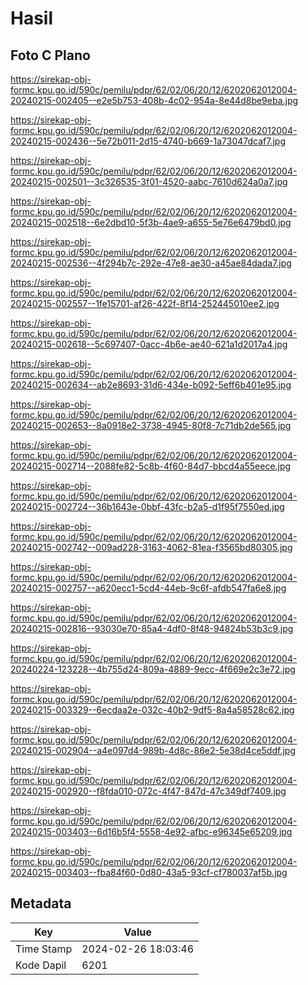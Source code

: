 # Hasil

## Foto C Plano

https://sirekap-obj-formc.kpu.go.id/590c/pemilu/pdpr/62/02/06/20/12/6202062012004-20240215-002405--e2e5b753-408b-4c02-954a-8e44d8be9eba.jpg

https://sirekap-obj-formc.kpu.go.id/590c/pemilu/pdpr/62/02/06/20/12/6202062012004-20240215-002436--5e72b011-2d15-4740-b669-1a73047dcaf7.jpg

https://sirekap-obj-formc.kpu.go.id/590c/pemilu/pdpr/62/02/06/20/12/6202062012004-20240215-002501--3c326535-3f01-4520-aabc-7610d624a0a7.jpg

https://sirekap-obj-formc.kpu.go.id/590c/pemilu/pdpr/62/02/06/20/12/6202062012004-20240215-002518--6e2dbd10-5f3b-4ae9-a655-5e76e6479bd0.jpg

https://sirekap-obj-formc.kpu.go.id/590c/pemilu/pdpr/62/02/06/20/12/6202062012004-20240215-002536--4f294b7c-292e-47e8-ae30-a45ae84dada7.jpg

https://sirekap-obj-formc.kpu.go.id/590c/pemilu/pdpr/62/02/06/20/12/6202062012004-20240215-002557--1fe15701-af26-422f-8f14-252445010ee2.jpg

https://sirekap-obj-formc.kpu.go.id/590c/pemilu/pdpr/62/02/06/20/12/6202062012004-20240215-002618--5c697407-0acc-4b6e-ae40-621a1d2017a4.jpg

https://sirekap-obj-formc.kpu.go.id/590c/pemilu/pdpr/62/02/06/20/12/6202062012004-20240215-002634--ab2e8693-31d6-434e-b092-5eff6b401e95.jpg

https://sirekap-obj-formc.kpu.go.id/590c/pemilu/pdpr/62/02/06/20/12/6202062012004-20240215-002653--8a0918e2-3738-4945-80f8-7c71db2de565.jpg

https://sirekap-obj-formc.kpu.go.id/590c/pemilu/pdpr/62/02/06/20/12/6202062012004-20240215-002714--2088fe82-5c8b-4f60-84d7-bbcd4a55eece.jpg

https://sirekap-obj-formc.kpu.go.id/590c/pemilu/pdpr/62/02/06/20/12/6202062012004-20240215-002724--36b1643e-0bbf-43fc-b2a5-d1f95f7550ed.jpg

https://sirekap-obj-formc.kpu.go.id/590c/pemilu/pdpr/62/02/06/20/12/6202062012004-20240215-002742--009ad228-3163-4062-81ea-f3565bd80305.jpg

https://sirekap-obj-formc.kpu.go.id/590c/pemilu/pdpr/62/02/06/20/12/6202062012004-20240215-002757--a620ecc1-5cd4-44eb-9c6f-afdb547fa6e8.jpg

https://sirekap-obj-formc.kpu.go.id/590c/pemilu/pdpr/62/02/06/20/12/6202062012004-20240215-002816--93030e70-85a4-4df0-8f48-94824b53b3c9.jpg

https://sirekap-obj-formc.kpu.go.id/590c/pemilu/pdpr/62/02/06/20/12/6202062012004-20240224-123228--4b755d24-809a-4889-9ecc-4f669e2c3e72.jpg

https://sirekap-obj-formc.kpu.go.id/590c/pemilu/pdpr/62/02/06/20/12/6202062012004-20240215-003329--6ecdaa2e-032c-40b2-9df5-8a4a58528c62.jpg

https://sirekap-obj-formc.kpu.go.id/590c/pemilu/pdpr/62/02/06/20/12/6202062012004-20240215-002904--a4e097d4-989b-4d8c-86e2-5e38d4ce5ddf.jpg

https://sirekap-obj-formc.kpu.go.id/590c/pemilu/pdpr/62/02/06/20/12/6202062012004-20240215-002920--f8fda010-072c-4f47-847d-47c349df7409.jpg

https://sirekap-obj-formc.kpu.go.id/590c/pemilu/pdpr/62/02/06/20/12/6202062012004-20240215-003403--6d16b5f4-5558-4e92-afbc-e96345e65209.jpg

https://sirekap-obj-formc.kpu.go.id/590c/pemilu/pdpr/62/02/06/20/12/6202062012004-20240215-003403--fba84f60-0d80-43a5-93cf-cf780037af5b.jpg


## Metadata

| Key        | Value               |
| ---------- | ------------------- |
| Time Stamp | 2024-02-26 18:03:46 |
| Kode Dapil | 6201                |



